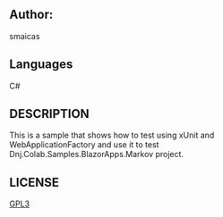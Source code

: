 ## Author:
smaicas

## Languages
C#

## DESCRIPTION
This is a sample that shows how to test using xUnit and WebApplicationFactory
and use it to test Dnj.Colab.Samples.BlazorApps.Markov project.

## LICENSE
[GPL3](https://github.com/smaicas-org/Dnj.Colab/blob/dev/LICENSE)